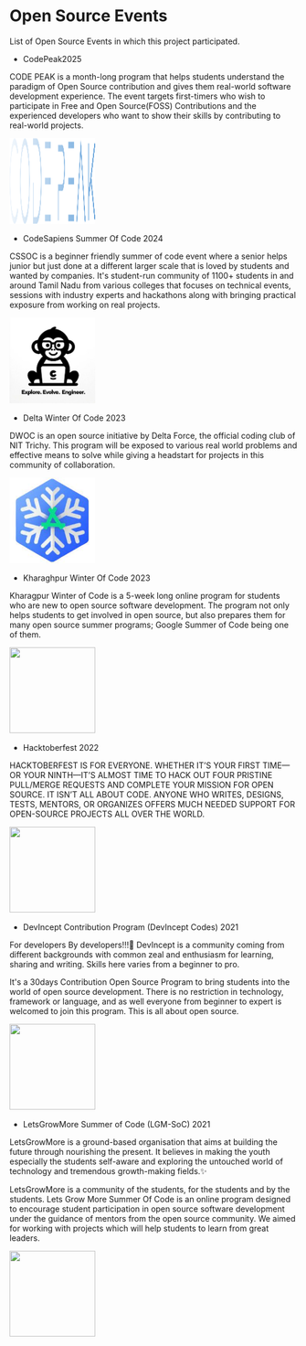 # Open Source Events

List of Open Source Events in which this project participated.

- CodePeak2025

CODE PEAK is a month-long program that helps students understand the paradigm of Open Source contribution and gives them real-world software development experience. The event targets first-timers who wish to participate in Free and Open Source(FOSS) Contributions and the experienced developers who want to show their skills by contributing to real-world projects.

<a href="https://codepeak.technology/"><img src="https://github.com/prathimacode-hub/prathimacode-hub/blob/main/Open%20Source%20Programs/CodePeak%202025/CodePeak%202025.png" width=150px height=150px /></a>

- CodeSapiens Summer Of Code 2024

CSSOC is a beginner friendly summer of code event where a senior helps junior but just done at a different larger scale that is loved by students and wanted by companies. It's student-run community of 1100+ students in and around Tamil Nadu from various colleges that focuses on technical events, sessions with industry experts and hackathons along with bringing practical exposure from working on real projects.

<a href="https://codesapiens.in/"><img src="https://github.com/prathimacode-hub/prathimacode-hub/blob/main/Open%20Source%20Programs/CodeSapiens%20Summer%20Of%20Code%202024/CodeSapiens%20Summer%20Of%20Code.png" width=150px height=150px /></a>

- Delta Winter Of Code 2023

DWOC is an open source initiative by Delta Force, the official coding club of NIT Trichy. This program will be exposed to various real world problems and effective means to solve while giving a headstart for projects in this community of collaboration.

<a href="https://dwoc.io/"><img src="https://github.com/prathimacode-hub/prathimacode-hub/blob/main/Open%20Source%20Programs/Delta%20Winter%20Of%20Code%202023/DWOC2023.jpg" width=150px height=150px /></a>

- Kharaghpur Winter Of Code 2023

Kharagpur Winter of Code is a 5-week long online program for students who are new to open source software development. The program not only helps students to get involved in open source, but also prepares them for many open source summer programs; Google Summer of Code being one of them.

<a href="https://github.com/prathimacode-hub"><img src="https://wiki.metakgp.org/images/thumb/8/86/Kwoc_logo.png/300px-Kwoc_logo.png" width=150px height=150px /></a>

- Hacktoberfest 2022

HACKTOBERFEST IS FOR EVERYONE. WHETHER IT’S YOUR FIRST TIME—OR YOUR NINTH—IT’S ALMOST TIME TO HACK OUT FOUR PRISTINE PULL/MERGE REQUESTS AND COMPLETE YOUR MISSION FOR OPEN SOURCE. IT ISN’T ALL ABOUT CODE. ANYONE WHO WRITES, DESIGNS, TESTS, MENTORS, OR ORGANIZES OFFERS MUCH NEEDED SUPPORT FOR OPEN-SOURCE PROJECTS ALL OVER THE WORLD.

<a href="https://github.com/prathimacode-hub"><img src="https://github.com/prathimacode-hub/prathimacode-hub/blob/main/Open%20Source%20Programs/Hacktoberfest%202022/Hacktoberfest%20Logo%202022.png" width=150px height=150px /></a>

- DevIncept Contribution Program (DevIncept Codes) 2021

For developers By developers!!!🚀
DevIncept is a community coming from different backgrounds with common zeal and enthusiasm for learning, sharing and writing. Skills here varies from a beginner to pro.

It's a 30days Contribution Open Source Program to bring students into the world of open source development. There is no restriction in technology, framework or language, and as well everyone from beginner to expert is welcomed to join this program. This is all about open source.

<a href="https://github.com/prathimacode-hub"><img src="https://github.com/prathimacode-hub/prathimacode-hub/blob/main/Open%20Source%20Programs/DevIncept%20Codes%202021/DevIncept.jpg" width=150px height=150px /></a> 

- LetsGrowMore Summer of Code (LGM-SoC) 2021

LetsGrowMore is a ground-based organisation that aims at building the future through nourishing the present. It believes in making the youth especially the students self-aware and exploring the untouched world of technology and tremendous growth-making fields.✨

LetsGrowMore is a community of the students, for the students and by the students. Lets Grow More Summer Of Code is an online program designed to encourage student participation in open source software development under the guidance of mentors from the open source community. We aimed for working with projects which will help students to learn from great leaders.

<a href="https://github.com/prathimacode-hub"><img src="https://github.com/prathimacode-hub/prathimacode-hub/blob/main/Open%20Source%20Programs/LetsGrowMore%20Summer%20Of%20Code%202021/LetsGrowMore%20Summer%20Of%20Code.jpg" width=150px height=150px /></a>
